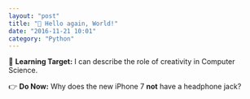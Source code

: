```yaml
---
layout: "post"
title: "🎉 Hello again, World!"
date: "2016-11-21 10:01"
category: "Python"
---
```


🎯 **Learning Target:** I can describe the role of creativity in Computer Science.

👉 **Do Now:** Why does the new iPhone 7 **not** have a headphone jack?
